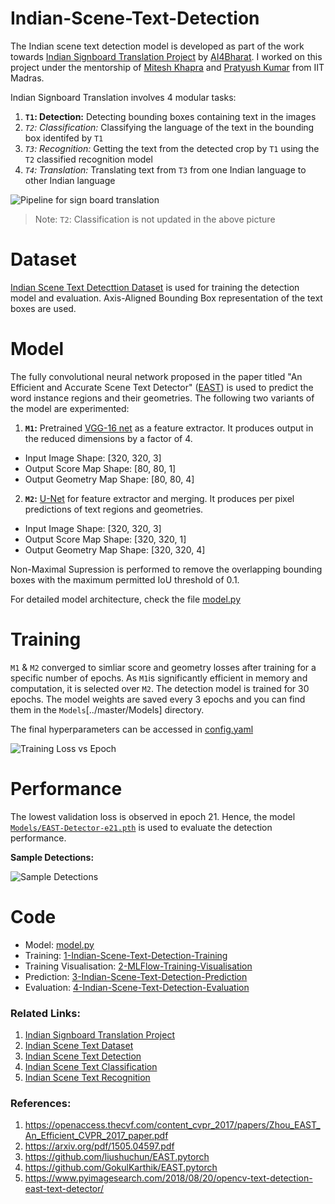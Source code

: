 # Indian-Scene-Text-Detection

The Indian scene text detection model is developed as part of the work towards [Indian Signboard Translation Project](https://ai4bharat.org/articles/sign-board) by [AI4Bharat](https://ai4bharat.org/). I worked on this project under the mentorship of [Mitesh Khapra](http://www.cse.iitm.ac.in/~miteshk/) and [Pratyush Kumar](http://www.cse.iitm.ac.in/~pratyush/) from IIT Madras.

Indian Signboard Translation  involves 4 modular tasks:
1. **`T1`: Detection:** Detecting bounding boxes containing text in the images
2. *`T2`: Classification:* Classifying the language of the text in the bounding box identifed by `T1`
3. *`T3`: Recognition:* Getting the text from the detected crop by `T1` using the `T2` classified recognition model
4. *`T4`: Translation:* Translating text from `T3` from one Indian language to other Indian language

![Pipeline for sign board translation](../master/Images/Pipeline.jpg)
> Note: `T2`: Classification is not updated in the above picture


# Dataset

[Indian Scene Text Detecttion Dataset](https://github.com/GokulKarthik/Indian-Scene-Text-Dataset#d1-detection-dataset) is used for training the detection model and evaluation. Axis-Aligned Bounding Box representation of the text boxes are used.


# Model
The fully convolutional neural network proposed in the paper titled "An Efficient and Accurate Scene Text Detector" ([EAST](https://openaccess.thecvf.com/content_cvpr_2017/papers/Zhou_EAST_An_Efficient_CVPR_2017_paper.pdf)) is used to predict the word instance regions and their geometries. The following two variants of the model are experimented:

1. **`M1`:** Pretrained [VGG-16 net](https://arxiv.org/pdf/1409.1556.pdf) as a feature extractor.
  It produces output in the reduced dimensions by a factor of 4.
  * Input Image Shape: [320, 320, 3]
  * Output Score Map Shape: [80, 80, 1]
  * Output Geometry Map Shape: [80, 80, 4]

2. **`M2`:** [U-Net](https://arxiv.org/pdf/1505.04597.pdf) for feature extractor and merging.
  It produces per pixel predictions of text regions and geometries.
  * Input Image Shape: [320, 320, 3]
  * Output Score Map Shape: [320, 320, 1]
  * Output Geometry Map Shape: [320, 320, 4]  
  
Non-Maximal Supression is performed to remove the overlapping bounding boxes with the maximum permitted IoU threshold of 0.1.

For detailed model architecture, check the file [model.py](../master/model.py)

# Training
`M1` & `M2` converged to simliar score and geometry losses after training for a specific number of epochs. As `M1`is significantly efficient in memory and computation, it is selected over `M2`. The detection model is trained for 30 epochs. The model weights are saved every 3 epochs and you can find them in the `Models`[../master/Models] directory.

The final hyperparameters can be accessed in [config.yaml](../master/config.yaml)

![Training Loss vs Epoch](../master/Images/Loss-vs-Epoch.png) 

# Performance
The lowest validation loss is observed in epoch 21. Hence, the model [`Models/EAST-Detector-e21.pth`](../master/Models/EAST-Detector-e24.pth) is used to evaluate the detection performance. 

**Sample Detections:**

![Sample Detections](../master/Images/Sample-Detections.png) 

# Code
* Model: [model.py](../master/model.py)
* Training: [1-Indian-Scene-Text-Detection-Training](../master/1-Indian-Scene-Text-Detection-Training.ipynb)
* Training Visualisation: [2-MLFlow-Training-Visualisation](../master/2-MLFlow-Training-Visualisation.ipynb)
* Prediction: [3-Indian-Scene-Text-Detection-Prediction](../master/3-Indian-Scene-Text-Detection-Prediction.ipynb)
* Evaluation: [4-Indian-Scene-Text-Detection-Evaluation](../master/4-Indian-Scene-Text-Detection-Evaluation.ipynb)


### Related Links:
1. [Indian Signboard Translation Project](https://ai4bharat.org/articles/sign-board)
2. [Indian Scene Text Dataset](https://github.com/GokulKarthik/Indian-Scene-Text-Dataset)
3. [Indian Scene Text Detection](https://github.com/GokulKarthik/Indian-Scene-Text-Detection)
4. [Indian Scene Text Classification](https://github.com/GokulKarthik/Indian-Scene-Text-Classification)
5. [Indian Scene Text Recognition](https://github.com/GokulKarthik/Indian-Scene-Text-Recognition)


### References:
1. https://openaccess.thecvf.com/content_cvpr_2017/papers/Zhou_EAST_An_Efficient_CVPR_2017_paper.pdf
2. https://arxiv.org/pdf/1505.04597.pdf
3. https://github.com/liushuchun/EAST.pytorch
4. https://github.com/GokulKarthik/EAST.pytorch
5. https://www.pyimagesearch.com/2018/08/20/opencv-text-detection-east-text-detector/
